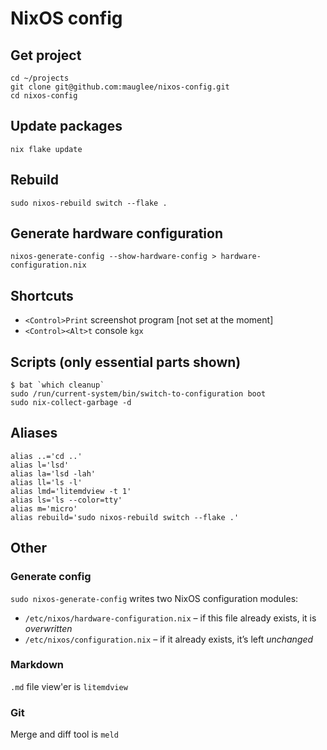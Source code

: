 # NixOS config

## Get project
```
cd ~/projects
git clone git@github.com:mauglee/nixos-config.git
cd nixos-config
```

## Update packages
`nix flake update`

## Rebuild
`sudo nixos-rebuild switch --flake .`

## Generate hardware configuration
`nixos-generate-config --show-hardware-config > hardware-configuration.nix`

## Shortcuts
* `<Control>Print` screenshot program [not set at the moment]
* `<Control><Alt>t` console `kgx`

## Scripts (only essential parts shown)
```
$ bat `which cleanup`
sudo /run/current-system/bin/switch-to-configuration boot
sudo nix-collect-garbage -d
```

## Aliases
```
alias ..='cd ..'
alias l='lsd'
alias la='lsd -lah'
alias ll='ls -l'
alias lmd='litemdview -t 1'
alias ls='ls --color=tty'
alias m='micro'
alias rebuild='sudo nixos-rebuild switch --flake .'
```

## Other
### Generate config
`sudo nixos-generate-config` writes two NixOS configuration modules:
- `/etc/nixos/hardware-configuration.nix` – if this file already exists, it is *overwritten*
- `/etc/nixos/configuration.nix` – if it already exists, it’s left *unchanged*

### Markdown
`.md` file view'er is `litemdview`

### Git
Merge and diff tool is `meld`
